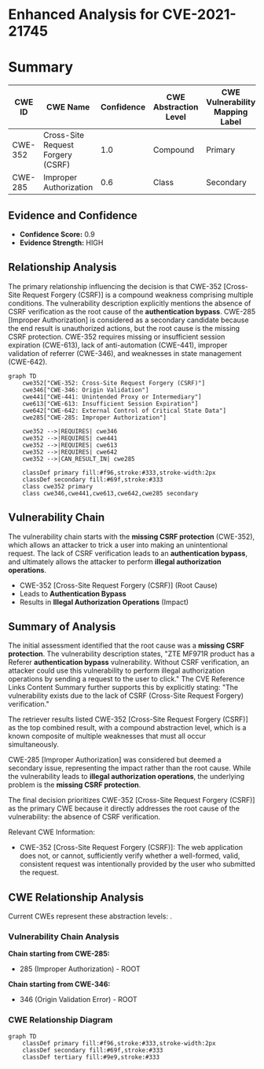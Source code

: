 # Enhanced Analysis for CVE-2021-21745

# Summary
| CWE ID | CWE Name | Confidence | CWE Abstraction Level | CWE Vulnerability Mapping Label | CWE-Vulnerability Mapping Notes |
|---|---|---|---|---|---|
| CWE-352 | Cross-Site Request Forgery (CSRF) | 1.0 | Compound | Primary | Allowed |
| CWE-285 | Improper Authorization | 0.6 | Class | Secondary | Discouraged |

## Evidence and Confidence

*   **Confidence Score:** 0.9
*   **Evidence Strength:** HIGH

## Relationship Analysis
The primary relationship influencing the decision is that CWE-352 [Cross-Site Request Forgery (CSRF)] is a compound weakness comprising multiple conditions. The vulnerability description explicitly mentions the absence of CSRF verification as the root cause of the **authentication bypass**. CWE-285 [Improper Authorization] is considered as a secondary candidate because the end result is unauthorized actions, but the root cause is the missing CSRF protection. CWE-352 requires missing or insufficient session expiration (CWE-613), lack of anti-automation (CWE-441), improper validation of referrer (CWE-346), and weaknesses in state management (CWE-642).

```mermaid
graph TD
    cwe352["CWE-352: Cross-Site Request Forgery (CSRF)"]
    cwe346["CWE-346: Origin Validation"]
    cwe441["CWE-441: Unintended Proxy or Intermediary"]
    cwe613["CWE-613: Insufficient Session Expiration"]
    cwe642["CWE-642: External Control of Critical State Data"]
    cwe285["CWE-285: Improper Authorization"]

    cwe352 -->|REQUIRES| cwe346
    cwe352 -->|REQUIRES| cwe441
    cwe352 -->|REQUIRES| cwe613
    cwe352 -->|REQUIRES| cwe642
    cwe352 -->|CAN_RESULT_IN| cwe285

    classDef primary fill:#f96,stroke:#333,stroke-width:2px
    classDef secondary fill:#69f,stroke:#333
    class cwe352 primary
    class cwe346,cwe441,cwe613,cwe642,cwe285 secondary
```

## Vulnerability Chain
The vulnerability chain starts with the **missing CSRF protection** (CWE-352), which allows an attacker to trick a user into making an unintentional request. The lack of CSRF verification leads to an **authentication bypass**, and ultimately allows the attacker to perform **illegal authorization operations**.
- CWE-352 [Cross-Site Request Forgery (CSRF)] (Root Cause)
- Leads to **Authentication Bypass**
- Results in **Illegal Authorization Operations** (Impact)

## Summary of Analysis
The initial assessment identified that the root cause was a **missing CSRF protection**. The vulnerability description states, "ZTE MF971R product has a Referer **authentication bypass** vulnerability. Without CSRF verification, an attacker could use this vulnerability to perform illegal authorization operations by sending a request to the user to click." The CVE Reference Links Content Summary further supports this by explicitly stating: "The vulnerability exists due to the lack of CSRF (Cross-Site Request Forgery) verification."

The retriever results listed CWE-352 [Cross-Site Request Forgery (CSRF)] as the top combined result, with a compound abstraction level, which is a known composite of multiple weaknesses that must all occur simultaneously.

CWE-285 [Improper Authorization] was considered but deemed a secondary issue, representing the impact rather than the root cause. While the vulnerability leads to **illegal authorization operations**, the underlying problem is the **missing CSRF protection**.

The final decision prioritizes CWE-352 [Cross-Site Request Forgery (CSRF)] as the primary CWE because it directly addresses the root cause of the vulnerability: the absence of CSRF verification.

Relevant CWE Information:
- CWE-352 [Cross-Site Request Forgery (CSRF)]: The web application does not, or cannot, sufficiently verify whether a well-formed, valid, consistent request was intentionally provided by the user who submitted the request.


## CWE Relationship Analysis

Current CWEs represent these abstraction levels: .


### Vulnerability Chain Analysis

**Chain starting from CWE-285:**
- 285 (Improper Authorization) - ROOT


**Chain starting from CWE-346:**
- 346 (Origin Validation Error) - ROOT



### CWE Relationship Diagram

```mermaid
graph TD
    classDef primary fill:#f96,stroke:#333,stroke-width:2px
    classDef secondary fill:#69f,stroke:#333
    classDef tertiary fill:#9e9,stroke:#333
```